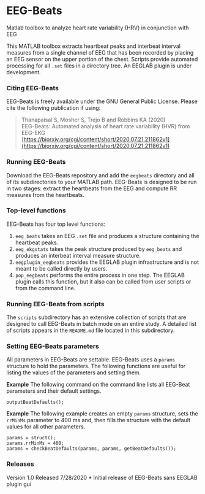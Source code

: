 # EEG-Beats
Matlab toolbox to analyze heart rate variability (HRV) in conjunction with EEG

This MATLAB toolbox extracts heartbeat peaks and interbeat interval measures
from a single channel of EEG that has been recorded by placing an EEG
sensor on the upper portion of the chest. Scripts provide automated
processing for all `.set` files in a directory tree. An EEGLAB plugin is
under development.  

### Citing EEG-Beats
EEG-Beats is freely available under the GNU General Public License. 
Please cite the following publication if using:  
> Thanapaisal S, Mosher S, Trejo B and Robbins KA (2020)  
> EEG-Beats: Automated analysis of heart rate variability (HVR) from EEG-EKG  
> [https://biorxiv.org/cgi/content/short/2020.07.21.211862v1](https://biorxiv.org/cgi/content/short/2020.07.21.211862v1)

### Running EEG-Beats

Download the EEG-Beats repository and add the `eegbeats` directory and all of
its subdirectories to your MATLAB path. EEG-Beats is designed to be run in
two stages: extract the heartbeats from the EEG and compute RR measures from the
heartbeats.  

### Top-level functions
EEG-Beats has four top level functions:
1. `eeg_beats` takes an EEG `.set` file and produces a structure containing the heartbeat peaks.
2. `eeg_ekgstats` takes the peak structure produced by `eeg_beats` and produces an interbeat interval measure structure.
3. `eegplugin_eegbeats` provides the EEGLAB plugin infrastructure and is not meant to be called directly by users.
4. `pop_eegbeats` performs the entire process in one step. The EEGLAB plugin calls this function, but
it also can be called from user scripts or from the command line.

### Running EEG-Beats from scripts
The `scripts` subdirectory has an extensive collection of scripts that are designed to call EEG-Beats
in batch mode on an entire study. A detailed list of scripts appears in the `README.md` file located
in this subdirectory.  

### Setting EEG-Beats parameters
All parameters in EEG-Beats are settable.  EEG-Beats uses a `params` structure to hold the 
parameters. The following functions are useful for listing the values of the parameters and setting them.  

**Example** The following command on the command line lists all EEG-Beat parameters and
their default settings.

    outputBeatDefaults(); 


**Example** The following example creates an empty `params` structure, sets the `rrMinMs` parameter to 400 ms
and, then fills the structure with the default values for all other parameters.

    params = struct();
    params.rrMinMs = 400;
    params = checkBeatDefaults(params, params, getBeatDefaults());

### Releases

Version 1.0 Released 7/28/2020
     * Initial release of EEG-Beats sans EEGLAB plugin gui  
